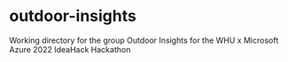 # outdoor-insights
Working directory for the group Outdoor Insights for the WHU x Microsoft Azure 2022 IdeaHack Hackathon
